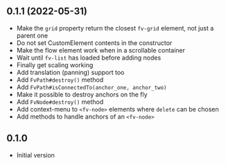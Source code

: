 ## 0.1.1 (2022-05-31)

* Make the `grid` property return the closest `fv-grid` element, not just a parent one
* Do not set CustomElement contents in the constructor
* Make the flow element work when in a scrollable container
* Wait until `fv-list` has loaded before adding nodes
* Finally get scaling working
* Add translation (panning) support too
* Add `FvPath#destroy()` method
* Add `FvPath#isConnectedTo(anchor_one, anchor_two)`
* Make it possible to destroy anchors on the fly
* Add `FvNode#destroy()` method
* Add context-menu to `<fv-node>` elements where `delete` can be chosen
* Add methods to handle anchors of an `<fv-node>`

## 0.1.0

* Initial version